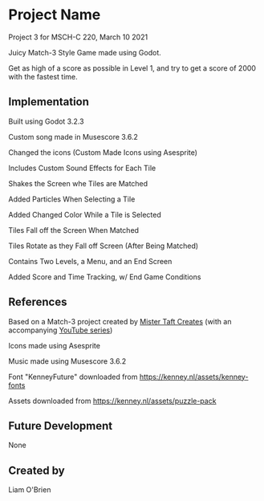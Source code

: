 # Project Name
Project 3 for MSCH-C 220, March 10 2021

Juicy Match-3 Style Game made using Godot.

Get as high of a score as possible in Level 1, and try to get a score of 2000 with the fastest time.

## Implementation
Built using Godot 3.2.3

Custom song made in Musescore 3.6.2

Changed the icons (Custom Made Icons using Asesprite)
  
Includes Custom Sound Effects for Each Tile
 
Shakes the Screen whe Tiles are Matched
 
Added Particles When Selecting a Tile
 
Added Changed Color While a Tile is Selected
 
Tiles Fall off the Screen When Matched

Tiles Rotate as they Fall off Screen (After Being Matched)

Contains Two Levels, a Menu, and an End Screen

Added Score and Time Tracking, w/ End Game Conditions

## References
Based on a Match-3 project created by [Mister Taft Creates](https://github.com/mistertaftcreates/Godot_match_3) (with an accompanying [YouTube series](https://www.youtube.com/playlist?list=PL4vbr3u7UKWqwQlvwvgNcgDL1p_3hcNn2))

Icons made using Asesprite

Music made using Musescore 3.6.2

Font "KenneyFuture" downloaded from https://kenney.nl/assets/kenney-fonts

Assets downloaded from https://kenney.nl/assets/puzzle-pack

## Future Development
None

## Created by
Liam O'Brien
